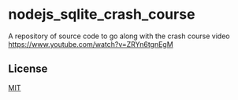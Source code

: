 # nodejs_sqlite_crash_course

A repository of source code to go along with the crash course video https://www.youtube.com/watch?v=ZRYn6tgnEgM

## License

[MIT](https://choosealicense.com/licenses/mit/)
